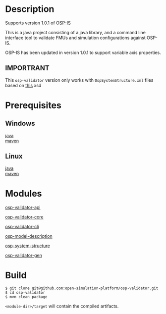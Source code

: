 Description
===========
Supports version 1.0.1 of [OSP-IS](https://opensimulationplatform.com/specification)

This is a java project consisting of a java library, and a command line interface tool to validate FMUs and simulation
configurations against OSP-IS.

OSP-IS has been updated in version 1.0.1 to support variable axis properties. 

IMPORTRANT
----------
This `osp-validator` version only works with `OspSystemStructure.xml` files based on 
[this](https://opensimulationplatform.com/xsd/OspModelDescription-1.0.1.xsd) xsd

Prerequisites
=============
Windows
-------
[java](https://github.com/AdoptOpenJDK/openjdk8-binaries/releases/download/jdk8u222-b10/OpenJDK8U-jdk_x64_windows_hotspot_8u222b10.msi)
\
[maven](http://apache.uib.no/maven/maven-3/3.6.0/binaries/apache-maven-3.6.0-bin.zip)

Linux
-----
[java](https://github.com/AdoptOpenJDK/openjdk8-binaries/releases/download/jdk8u222-b10/OpenJDK8U-jdk_x64_linux_hotspot_8u222b10.tar.gz)
\
[maven](http://apache.uib.no/maven/maven-3/3.6.0/binaries/apache-maven-3.6.0-bin.tar.gz)

Modules
=======
[osp-validator-api](/osp-validator-api/README.md)

[osp-validator-core](/osp-validator-core/README.md)

[osp-validator-cli](/osp-validator-cli/README.md)

[osp-model-description](/osp-model-description/README.md)

[osp-system-structure](/osp-system-structure/README.md)

[osp-validator-gen](/osp-validator-gen/README.md)

Build
=====
```
$ git clone git@github.com:open-simulation-platform/osp-validator.git
$ cd osp-validator
$ mvn clean package
```

`<module-dir>/target` will contain the compiled artifacts.
